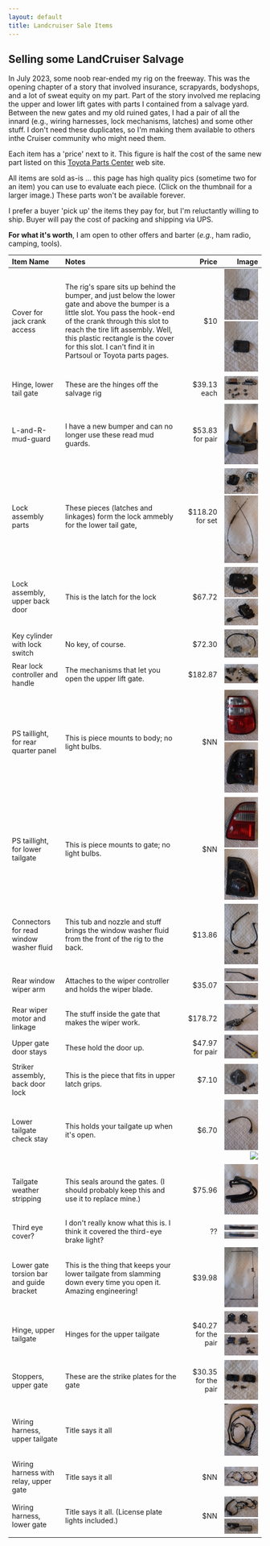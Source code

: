 ```yaml
---
layout: default
title: Landcruiser Sale Items
---
```


## Selling some LandCruiser Salvage

In July 2023, some noob rear-ended my rig on the freeway.  This was the opening chapter of a story that involved insurance, scrapyards, bodyshops, and a lot of sweat equity on my part.  Part of the story involved me replacing the upper and lower lift gates with parts I contained from a salvage yard.  Between the new gates and my old ruined gates, I had a pair of all the innard (e.g., wiring harnesses, lock mechanisms, latches) and some other stuff.  I don't need these duplicates, so I'm making them available to others inthe Cruiser community who might need them.

Each item has a 'price' next to it.  This figure is half the cost of the same new part listed on this [Toyota Parts Center](https://parts.olathetoyota.com/v-2004-toyota-land-cruiser--base--4-7l-v8-gas/) web site.

All items are sold as-is ... this page has high quality pics (sometime two for an item) you can use to evaluate each piece.  (Click on the thumbnail for a larger image.)  These parts won't be available forever.  

I prefer a buyer 'pick up' the items they pay for, but I'm reluctantly willing to ship.  Buyer will pay the cost of packing and shipping via UPS.

**For what it's worth**, I am open to other offers and barter (*e.g.*, ham radio, camping, tools).

| Item Name | Notes | Price | Image |
|:---|:---|---:|---:|
|Cover for jack crank access | The rig's spare sits up behind the bumper, and just below the lower gate and above the bumper is a little slot.  You pass the hook-end of the crank through this slot to reach the tire lift assembly.  Well, this plastic rectangle is the cover for this slot.  I can't find it in Partsoul or Toyota parts pages.  |$10 |[![](/assets/images/landcruisersale/cover-spare-tire-lift-back-thumbnail.jpeg)](/assets/images/landcruisersale/cover-spare-tire-lift.jpeg) [![](/assets/images/landcruisersale/cover-spare-tire-lift-back-thumbnail.jpeg)](/assets/images/landcruisersale/cover-spare-tire-lift.jpeg)|
|Hinge, lower tail gate | These are the hinges off the salvage rig  |$39.13 each |[![](/assets/images/landcruisersale/hinge-lower-tail-gate-thumbnail.jpeg)](/assets/images/landcruisersale/hinge-lower-tail-gate.jpeg)|
|L-and-R-mud-guard | I have a new bumper and can no longer use these read mud guards.  |$53.83 for pair |[![](/assets/images/landcruisersale/L-and-R-mud-guard-thumbnail.jpeg)](/assets/images/landcruisersale/L-and-R-mud-guard.jpeg)|
|Lock assembly parts | These pieces (latches and linkages) form the lock ammebly for the lower tail gate,   |$118.20 for set |[![](/assets/images/landcruisersale/lock-assembly-lower-back-gate-latches-thumbnail.jpeg)](/assets/images/landcruisersale/lock-assembly-lower-back-gate-latches.jpeg)[![](/assets/images/landcruisersale/lock-assembly-lower-back-gate-linkages-thumbnail.jpeg)](/assets/images/landcruisersale/lock-assembly-lower-back-gate-linkages.jpeg)|
|Lock assembly, upper back door| This is the latch for the lock  |$67.72 |[![](/assets/images/landcruisersale/lock-assembly-upper-back-door-bottom-view-thumbnail.jpeg)](/assets/images/landcruisersale/lock-assembly-upper-back-door-bottom-view.jpeg) [![](/assets/images/landcruisersale/lock-assembly-upper-back-door-top-view-thumbnail.jpeg)](/assets/images/landcruisersale/lock-assembly-upper-back-door-top-view.jpeg)|
|Key cylinder with lock switch | No key, of course.  |$72.30 |[![](/assets/images/landcruisersale/lock-cylinder-with-lock-switch-thumbnail.jpeg)](/assets/images/landcruisersale/lock-cylinder-with-lock-switch)|
|Rear lock controller and handle | The mechanisms that let you open the upper lift gate.  |$182.87 |[![](/assets/images/landcruisersale/rear-lock-controller-and-handle-thumbnail.jpeg)](/assets/images/landcruisersale/rear-lock-controller-and-handle.jpeg)|
|PS taillight, for rear quarter panel | This is piece mounts to body; no light bulbs.  |$NN |[![](/assets/images/landcruisersale/rear-PS-brake-light-assembly-body-front-thumbnail.jpeg)](/assets/images/landcruisersale/rear-PS-brake-light-assembly-body-front.jpeg) [![](/assets/images/landcruisersale/rear-PS-brake-light-assembly-body-bottom-thumbnail.jpeg)](/assets/images/landcruisersale/rear-PS-brake-light-assembly-body-bottom.jpeg)|
|PS taillight, for lower tailgate | This is piece mounts to gate; no light bulbs.  |$NN |[![](/assets/images/landcruisersale/rear-PS-brake-light-assembly-for-gate-front-thumbnail.jpeg)](/assets/images/landcruisersale/rear-PS-brake-light-assembly-for-gate-front.jpeg) [![](/assets/images/landcruisersale/rear-PS-brake-light-assembly-for-gate-back-thumbnail.jpeg)](/assets/images/landcruisersale/rear-PS-brake-light-assembly-for-gate-back.jpeg)|
|Connectors for read window washer fluid | This tub and nozzle and stuff brings the window washer fluid from the front of the rig to the back.  | $13.86 |[![](/assets/images/landcruisersale/rear-washer-hose-and-nozzle-thumbnail.jpeg)](/assets/images/landcruisersale/rear-washer-hose-and-nozzle.jpeg)|
|Rear window wiper arm| Attaches to the wiper controller and holds the wiper blade.  |$35.07 |[![](/assets/images/landcruisersale/rear-wiper-arm-bottom-thumbnail.jpeg)](/assets/images/landcruisersale/rear-wiper-arm-bottom.jpeg) [![](/assets/images/landcruisersale/rear-wiper-arm-top-thumbnail.jpeg)](/assets/images/landcruisersale/rear-wiper-arm-top.jpeg)|
|Rear wiper motor and linkage | The stuff inside the gate that makes the wiper work.  |$178.72 |[![](/assets/images/landcruisersale/rear-wiper-assembly-with-linkage-arm-bottom-thumbnail.jpeg)](/assets/images/landcruisersale/rear-wiper-assembly-with-linkage-arm-bottom)|
|Upper gate door stays | These hold the door up.  |$47.97 for pair |[![](/assets/images/landcruisersale/stay-assembly-upper-back-door-thumbnail.jpeg)](/assets/images/landcruisersale/stay-assembly-upper-back-door.jpeg)|
|Striker assembly, back door lock | This is the piece that fits in upper latch grips.  |$7.10 |[![](/assets/images/landcruisersale/striker-assembly-back-door-lock-thumbnail.jpeg)](/assets/images/landcruisersale/striker-assembly-back-door-lock.jpeg)|
|Lower tailgate check stay  | This holds your tailgate up when it's open.  |$6.70 |[![](/assets/images/landcruisersale/tailgate-check-stay-bottom-view-thumbnail.jpeg)](/assets/images/landcruisersale/tailgate-check-stay-bottom-view.jpeg) [![](/assets/images/landcruisersale/tailgate-check-stay-top-view-thumbnail.jpeg)](/assets/images/landcruisersale/tailgate-check-stay-top-view.jpeg)|
|Tailgate weather stripping | This seals around the gates.  (I should probably keep this and use it to replace mine.)  |$75.96 |[![](/assets/images/landcruisersale/tailgate-weather-stripping-thumbnail.jpeg)](/assets/images/landcruisersale/tailgate-weather-stripping.jpeg)|
|Third eye cover? | I don't really know what this is.  I think it covered the third-eye brake light?  | ?? |[![](/assets/images/landcruisersale/third-eye-cover-back-thumbnail.jpeg)](/assets/images/landcruisersale/third-eye-cover-back.jpeg) [![](/assets/images/landcruisersale/third-eye-cover-front-thumbnail.jpeg)](/assets/images/landcruisersale/third-eye-cover-front.jpeg)|
|Lower gate torsion bar and guide bracket | This is the thing that keeps your lower tailgate from slamming down every time you open it.  Amazing engineering!  |$39.98 |[![](/assets/images/landcruisersale/torsion-bar-assembly-lower-tailgate-thumbnail.jpeg)](/assets/images/landcruisersale/torsion-bar-assembly-lower-tailgate.jpeg)|
|Hinge, upper tailgate | Hinges for the upper tailgate  |$40.27 for the pair |[![](/assets/images/landcruisersale/upper-gate-hinge-bottom-thumbnail.jpeg)](/assets/images/landcruisersale/upper-gate-hinge-bottom.jpeg) [![](/assets/images/landcruisersale/upper-gate-hinge-top-thumbnail.jpeg)](/assets/images/landcruisersale/upper-gate-hinge-top.jpeg)|
|Stoppers, upper gate | These are the strike plates for the gate  |$30.35 for the pair |[![](/assets/images/landcruisersale/upper-gate-stopper-thumbnail.jpeg)](/assets/images/landcruisersale/upper-gate-stopper.jpeg)|
|Wiring harness, upper tailgate | Title says it all  | |[![](/assets/images/landcruisersale/wiring-harness-upper-tailgate-thumbnail.jpeg)](/assets/images/landcruisersale/wiring-harness-upper-tailgate.jpeg)|
|Wiring harness with relay, upper gate | Title says it all  |$NN |[![](/assets/images/landcruisersale/wiring-harness-with-relay-thumbnail.jpeg)](/assets/images/landcruisersale/wiring-harness-with-relay.jpeg)|
|Wiring harness, lower gate | Title says it all.  (License plate lights included.)  |$NN |[![](/assets/images/landcruisersale/witing-harness-lower-tailgate-thumbnail.jpeg)](/assets/images/landcruisersale/witing-harness-lower-tailgate.jpeg) [![](/assets/images/landcruisersale/rear-license-plate-lights-thumbnail.jpeg)](/assets/images/landcruisersale/rear-license-plate-lights.jpeg)|

<!--
|[NAME](SOURCE-URL) | Replacement  |$NN |[![](/assets/images/landcruisersale/FILENAME-thumbnail.jpeg)](/assets/images/landcruisersale/FILENAME.jpeg)|
-->

